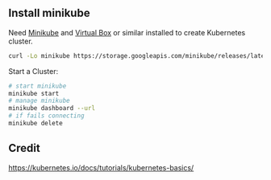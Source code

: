 ## Install minikube
Need [Minikube](https://kubernetes.io/docs/setup/minikube/) and [Virtual Box](https://www.virtualbox.org/) or similar installed to create Kubernetes cluster.

```sh
curl -Lo minikube https://storage.googleapis.com/minikube/releases/latest/minikube-linux-amd64 && chmod +x minikube && sudo cp minikube /usr/local/bin/ && rm minikube
```

Start a Cluster:
```sh
# start minikube
minikube start
# manage minikube
minikube dashboard --url
# if fails connecting
minikube delete
```

## Credit
https://kubernetes.io/docs/tutorials/kubernetes-basics/